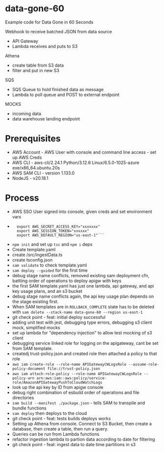 # data-gone-60
Example code for Data Gone in 60 Seconds

Webhook to receive batched JSON from data source
- API Gateway
- Lambda receives and puts to S3

Athena
- create table from S3 data
- filter and put in new S3

SQS 
- SQS Queue to hold finished data as message
- Lambda to poll queue and POST to external endpoint

MOCKS
- incoming data
- data warehouse landing endpoint

# Prerequisites
- AWS Account - AWS User with console and command line access - set up AWS Creds
- AWS CLI - aws-cli/2.24.1 Python/3.12.6 Linux/6.5.0-1025-azure exe/x86_64.ubuntu.20s
- AWS SAM CLI - version 1.133.0
- NodeJS - v20.18.1

# Process
- AWS SSO User signed into console, given creds and set environment vars
- ```export AWS_ACCESS_KEY_ID="xxxxxx"
    export AWS_SECRET_ACCESS_KEY="xxxxxxx"
    export AWS_SESSION_TOKEN="xxxxxx"
    export AWS_DEFAULT_REGION="us-east-1"```
- `npm init` and set up `tsc` and `npm i` deps
- Create template.yaml
- create /src/ingestData.ts
- create tsconfig.json
- `sam validate` to check template.yaml
- `sam deploy --guided` for the first time
- debug stage name conflicts, removed existing sam deployment cfn, battling order of operations to deploy apigw with keys
- the first SAM template.yaml has just one lambda, api gateway, and api key usage plans, and an s3 bucket
- debug stage name conflicts again, the api key usage plan depends on the stage existing first. 
- When SAM templates are in `ROLLBACK_COMPLETE` state has to be deleted with `sam delete --stack-name data-gone-60 --region us-east-1`
- git check point - feat: initial deploy successful
- adding unit test with jest, debugging type errors, debugging s3 client mock, simplified mocks
- set up lambda for "dependency injection" to allow test mocking of s3 client
- debugging service linked role for logging on the apigateway, cant be set from SAM template. 
- createdj trust-policy.json and created role then attached a policy to that role
- `aws iam create-role --role-name APIGatewayCWLogsRole --assume-role-policy-document file://trust-policy.json`
- `aws iam attach-role-policy --role-name APIGatewayCWLogsRole --policy-arn arn:aws:iam::aws:policy/service-role/AmazonAPIGatewayPushToCloudWatchLogs`
- look up the api key by ID from apigw console
- debug right combination of esbuild order of operations and file directories
- `sam build --manifest ./package.json` - tells SAM to transpile and bundle functions
- `sam deploy` then deploys to the cloud
- git check point - feat: tests builds deploys works
- Setting up Athena from console. Connect to S3 Bucket, then create a database, then create a table, then run a query. 
- Queries can be run from Lambda functions
- refactor ingestion lambda to partion data according to date for filtering
- git check point - feat: ingest data to date time partitions in s3